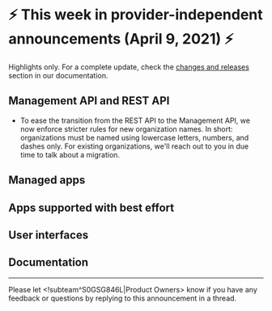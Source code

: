 # :zap: This week in provider-independent announcements (April 9, 2021) :zap:

Highlights only. For a complete update, check the  [changes and releases](https://docs.giantswarm.io/changes/) section in our documentation.

## Management API and REST API

- To ease the transition from the REST API to the Management API, we now enforce stricter rules for new organization names. In short: organizations must be named using lowercase letters, numbers, and dashes only. For existing organizations, we'll reach out to you in due time to talk about a migration.

## Managed apps

## Apps supported with best effort

## User interfaces

## Documentation

---
Please let <!subteam^S0GSG846L|Product Owners> know if you have any feedback or questions by replying to this announcement in a thread.
